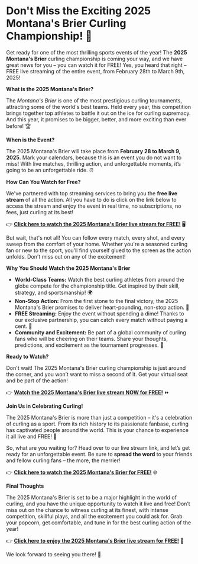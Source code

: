 # Don't Miss the Exciting 2025 Montana's Brier Curling Championship! 🥌

Get ready for one of the most thrilling sports events of the year! The **2025 Montana's Brier** curling championship is coming your way, and we have great news for you – you can watch it for FREE! Yes, you heard that right – FREE live streaming of the entire event, from February 28th to March 9th, 2025!

**What is the 2025 Montana's Brier?**

The _Montana's Brier_ is one of the most prestigious curling tournaments, attracting some of the world's best teams. Held every year, this competition brings together top athletes to battle it out on the ice for curling supremacy. And this year, it promises to be bigger, better, and more exciting than ever before! 🏆

**When is the Event?**

The 2025 Montana's Brier will take place from **February 28 to March 9, 2025**. Mark your calendars, because this is an event you do not want to miss! With live matches, thrilling action, and unforgettable moments, it’s going to be an unforgettable ride. ⏰

**How Can You Watch for Free?**

We've partnered with top streaming services to bring you the **free live stream** of all the action. All you have to do is click on the link below to access the stream and enjoy the event in real time, no subscriptions, no fees, just curling at its best!

👉 [**Click here to watch the 2025 Montana's Brier live stream for FREE!**](https://tinyurl.com/livestreamfreeo?st=2025montanasbrier&si=gh) 🖥️

But wait, that's not all! You can follow every match, every shot, and every sweep from the comfort of your home. Whether you're a seasoned curling fan or new to the sport, you’ll find yourself glued to the screen as the action unfolds. Don't miss out on any of the excitement!

**Why You Should Watch the 2025 Montana's Brier**

- **World-Class Teams:** Watch the best curling athletes from around the globe compete for the championship title. Get inspired by their skill, strategy, and sportsmanship! 🌍
- **Non-Stop Action:** From the first stone to the final victory, the 2025 Montana's Brier promises to deliver heart-pounding, non-stop action. 🏅
- **FREE Streaming:** Enjoy the event without spending a dime! Thanks to our exclusive partnership, you can catch every match without paying a cent. 💸
- **Community and Excitement:** Be part of a global community of curling fans who will be cheering on their teams. Share your thoughts, predictions, and excitement as the tournament progresses. 🎉

**Ready to Watch?**

Don't wait! The 2025 Montana's Brier curling championship is just around the corner, and you won’t want to miss a second of it. Get your virtual seat and be part of the action!

👉 [**Watch the 2025 Montana's Brier live stream NOW for FREE!**](https://tinyurl.com/livestreamfreeo?st=2025montanasbrier&si=gh) ⏩

**Join Us in Celebrating Curling!**

The 2025 Montana's Brier is more than just a competition – it's a celebration of curling as a sport. From its rich history to its passionate fanbase, curling has captivated people around the world. This is your chance to experience it all live and FREE! 🥳

So, what are you waiting for? Head over to our live stream link, and let’s get ready for an unforgettable event. Be sure to **spread the word** to your friends and fellow curling fans – the more, the merrier!

👉 [**Click here to watch the 2025 Montana's Brier for FREE!**](https://tinyurl.com/livestreamfreeo?st=2025montanasbrier&si=gh) 🌐

**Final Thoughts**

The 2025 Montana's Brier is set to be a major highlight in the world of curling, and you have the unique opportunity to watch it live and free! Don’t miss out on the chance to witness curling at its finest, with intense competition, skillful plays, and all the excitement you could ask for. Grab your popcorn, get comfortable, and tune in for the best curling action of the year!

👉 [**Click here to enjoy the 2025 Montana's Brier live stream for FREE!**](https://tinyurl.com/livestreamfreeo?st=2025montanasbrier&si=gh) 🎥

We look forward to seeing you there! 👏
